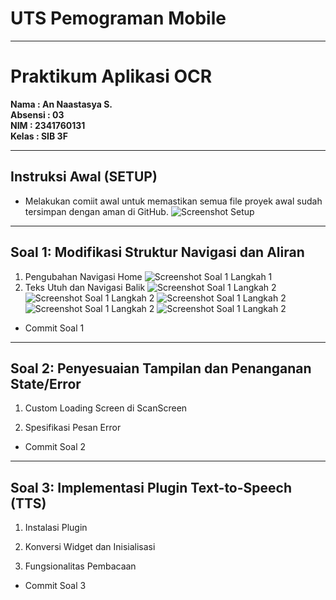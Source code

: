 # UTS Pemograman Mobile
---
# Praktikum Aplikasi OCR

**Nama        : An Naastasya S.**  
**Absensi     : 03**  
**NIM         : 2341760131**  
**Kelas       : SIB 3F**  

---

## Instruksi Awal (SETUP)
- Melakukan comiit awal untuk memastikan semua file proyek awal sudah tersimpan dengan aman di GitHub.
![Screenshot Setup](images/Setup.png)

---
## Soal 1: Modifikasi Struktur Navigasi dan Aliran

1. Pengubahan Navigasi Home
![Screenshot Soal 1 Langkah 1](images/S1_Langkah1.jpeg)
2. Teks Utuh dan Navigasi Balik
![Screenshot Soal 1 Langkah 2](images/S1_Langkah2_1.jpeg)
![Screenshot Soal 1 Langkah 2](images/S1_Langkah2_2.jpeg)
![Screenshot Soal 1 Langkah 2](images/S1_Langkah2_3.jpeg)
![Screenshot Soal 1 Langkah 2](images/S1_Langkah2_4.jpeg)
![Screenshot Soal 1 Langkah 2](images/S1_Langkah2_5.jpeg)
- Commit Soal 1

---
## Soal 2: Penyesuaian Tampilan dan Penanganan State/Error

1. Custom Loading Screen di ScanScreen

2. Spesifikasi Pesan Error

- Commit Soal 2

---
## Soal 3: Implementasi Plugin Text-to-Speech (TTS)

1. Instalasi Plugin

2. Konversi Widget dan Inisialisasi

3. Fungsionalitas Pembacaan

- Commit Soal 3